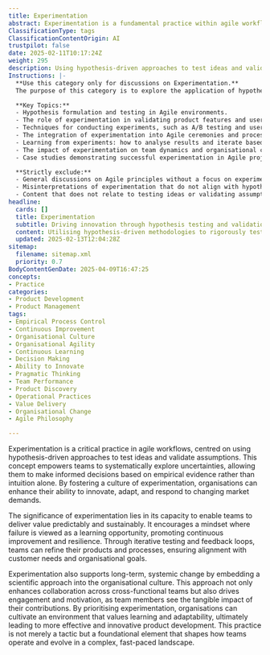 ```yaml
---
title: Experimentation
abstract: Experimentation is a fundamental practice within agile workflows that utilises hypothesis-driven methods to test ideas and validate assumptions. Originating from the need to systematically address uncertainties, this approach enables teams to make informed decisions based on empirical evidence rather than relying solely on intuition. The importance of experimentation is underscored by its ability to facilitate predictable and sustainable value delivery, fostering a culture where failure is perceived as a learning opportunity that drives continuous improvement and resilience. Through iterative testing and feedback loops, teams can refine their products and processes, ensuring they align with customer needs and organisational objectives. Furthermore, experimentation promotes long-term systemic change by integrating a scientific mindset into the organisational culture, enhancing collaboration among cross-functional teams and boosting engagement as team members witness the direct impact of their efforts. By prioritising experimentation, organisations can create an environment that values learning and adaptability, which is essential for effective and innovative product development in today's complex and rapidly changing landscape. This practice serves not just as a tactic but as a foundational element that influences how teams operate and evolve.
ClassificationType: tags
ClassificationContentOrigin: AI
trustpilot: false
date: 2025-02-11T10:17:24Z
weight: 295
description: Using hypothesis-driven approaches to test ideas and validate assumptions in agile workflows.
Instructions: |-
  **Use this category only for discussions on Experimentation.**  
  The purpose of this category is to explore the application of hypothesis-driven approaches within Agile workflows, focusing on how experimentation can validate assumptions and drive continuous improvement. This includes the systematic testing of ideas to enhance decision-making and foster innovation in Agile practices.

  **Key Topics:**
  - Hypothesis formulation and testing in Agile environments.
  - The role of experimentation in validating product features and user feedback.
  - Techniques for conducting experiments, such as A/B testing and user testing.
  - The integration of experimentation into Agile ceremonies and processes.
  - Learning from experiments: how to analyse results and iterate based on findings.
  - The impact of experimentation on team dynamics and organisational culture.
  - Case studies demonstrating successful experimentation in Agile projects.

  **Strictly exclude:**
  - General discussions on Agile principles without a focus on experimentation.
  - Misinterpretations of experimentation that do not align with hypothesis-driven methodologies.
  - Content that does not relate to testing ideas or validating assumptions within Agile workflows.
headline:
  cards: []
  title: Experimentation
  subtitle: Driving innovation through hypothesis testing and validation to enhance workflows and decision-making.
  content: Utilising hypothesis-driven methodologies to rigorously test concepts and validate assumptions enhances decision-making and workflow efficiency. Posts should explore techniques for experimentation, metrics for success, iterative learning, and the integration of feedback loops within complex systems to foster continuous improvement and innovation.
  updated: 2025-02-13T12:04:28Z
sitemap:
  filename: sitemap.xml
  priority: 0.7
BodyContentGenDate: 2025-04-09T16:47:25
concepts:
- Practice
categories:
- Product Development
- Product Management
tags:
- Empirical Process Control
- Continuous Improvement
- Organisational Culture
- Organisational Agility
- Continuous Learning
- Decision Making
- Ability to Innovate
- Pragmatic Thinking
- Team Performance
- Product Discovery
- Operational Practices
- Value Delivery
- Organisational Change
- Agile Philosophy

---
```

Experimentation is a critical practice in agile workflows, centred on using hypothesis-driven approaches to test ideas and validate assumptions. This concept empowers teams to systematically explore uncertainties, allowing them to make informed decisions based on empirical evidence rather than intuition alone. By fostering a culture of experimentation, organisations can enhance their ability to innovate, adapt, and respond to changing market demands.

The significance of experimentation lies in its capacity to enable teams to deliver value predictably and sustainably. It encourages a mindset where failure is viewed as a learning opportunity, promoting continuous improvement and resilience. Through iterative testing and feedback loops, teams can refine their products and processes, ensuring alignment with customer needs and organisational goals.

Experimentation also supports long-term, systemic change by embedding a scientific approach into the organisational culture. This approach not only enhances collaboration across cross-functional teams but also drives engagement and motivation, as team members see the tangible impact of their contributions. By prioritising experimentation, organisations can cultivate an environment that values learning and adaptability, ultimately leading to more effective and innovative product development. This practice is not merely a tactic but a foundational element that shapes how teams operate and evolve in a complex, fast-paced landscape.
